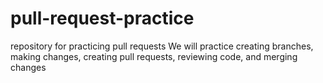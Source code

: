 # pull-request-practice
repository for practicing pull requests
We will practice creating branches, making changes, creating pull requests, reviewing code, and merging changes

